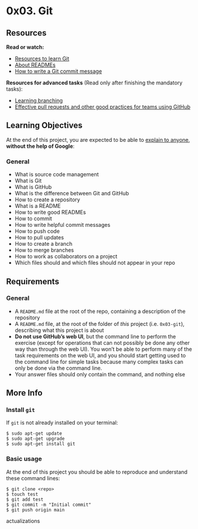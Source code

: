 <h1 class="gap">0x03. Git</h1><div class="gap" id="project-description">
<h2>Resources</h2>
<p><strong>Read or watch:</strong></p>
<ul>
<li><a href="/rltoken/PG-4lhQpcobYSpNkQY_erQ" target="_blank" title="Resources to learn Git">Resources to learn Git</a> </li>
<li><a href="/rltoken/n4dyc0FNeK-wBIqyJktlRw" target="_blank" title="About READMEs">About READMEs</a></li>
<li><a href="/rltoken/AvIbO7uXT9-BiWgXIhszDg" target="_blank" title="How to write a Git commit message">How to write a Git commit message</a></li>
</ul>
<p><strong>Resources for advanced tasks</strong> (Read only after finishing the mandatory tasks):</p>
<ul>
<li><a href="/rltoken/514Jj2WL9uL6wOyOYWejdA" target="_blank" title="Learning branching">Learning branching</a></li>
<li><a href="/rltoken/ZUE0eoAWDKadJd4QCQkzQg" target="_blank" title="Effective pull requests and other good practices for teams using GitHub">Effective pull requests and other good practices for teams using GitHub</a></li>
</ul>
<h2>Learning Objectives</h2>
<p>At the end of this project, you are expected to be able to <a href="/rltoken/1MCrMZ2HVr9Hq68KRK_avw" target="_blank" title="explain to anyone">explain to anyone</a>, <strong>without the help of Google</strong>:</p>
<h3>General</h3>
<ul>
<li>What is source code management</li>
<li>What is Git</li>
<li>What is GitHub</li>
<li>What is the difference between Git and GitHub</li>
<li>How to create a repository</li>
<li>What is a README</li>
<li>How to write good READMEs</li>
<li>How to commit</li>
<li>How to write helpful commit messages</li>
<li>How to push code</li>
<li>How to pull updates</li>
<li>How to create a branch</li>
<li>How to merge branches</li>
<li>How to work as collaborators on a project</li>
<li>Which files should and which files should not appear in your repo</li>
</ul>
<h2>Requirements</h2>
<h3>General</h3>
<ul>
<li>A <code>README.md</code> file at the root of the repo, containing a description of the repository</li>
<li>A <code>README.md</code> file, at the root of the folder of <em>this</em> project (i.e. <code>0x03-git</code>), describing what this project is about</li>
<li><strong>Do not use GitHub’s web UI</strong>, but the command line to perform the exercise (except for operations that can not possibly be done any other way than through the web UI). You won’t be able to perform many of the task requirements on the web UI, and you should start getting used to the command line for simple tasks because many complex tasks can only be done via the command line.</li>
<li>Your answer files should only contain the command, and nothing else</li>
</ul>
<h2>More Info</h2>
<h3>Install <code>git</code></h3>
<p>If <code>git</code> is not already installed on your terminal:</p>
<pre><code>$ sudo apt-get update
$ sudo apt-get upgrade
$ sudo apt-get install git
</code></pre>
<h3>Basic usage</h3>
<p>At the end of this project you should be able to reproduce and understand these command lines:</p>
<pre><code>$ git clone &lt;repo&gt;
$ touch test
$ git add test
$ git commit -m "Initial commit"
$ git push origin main
</code></pre>
</div>actualizations